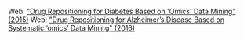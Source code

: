 Web: ["Drug Repositioning for Diabetes Based on 'Omics' Data Mining" (2015)](http://journals.plos.org/plosone/article?id=10.1371/journal.pone.0126082)
Web: ["Drug Repositioning for Alzheimer’s Disease Based on Systematic ‘omics’ Data Mining" (2016)](http://journals.plos.org/plosone/article?id=10.1371/journal.pone.0168812)
